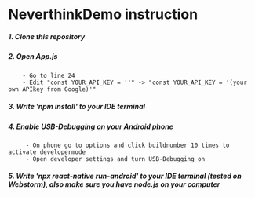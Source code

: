 # NeverthinkDemo instruction
##### 1. Clone this repository
##### 2. Open App.js
        - Go to line 24 
        - Edit "const YOUR_API_KEY = ''" -> "const YOUR_API_KEY = '(your own APIkey from Google)'"
##### 3. Write 'npm install' to your IDE terminal
##### 4. Enable USB-Debugging on your Android phone
         - On phone go to options and click buildnumber 10 times to activate developermode
         - Open developer settings and turn USB-Debugging on
##### 5. Write 'npx react-native run-android' to your IDE terminal (tested on Webstorm), also make sure you have node.js on your computer

